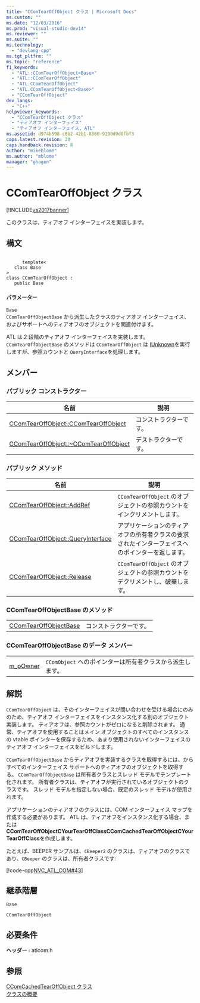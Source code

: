```yaml
---
title: "CComTearOffObject クラス | Microsoft Docs"
ms.custom: ""
ms.date: "12/03/2016"
ms.prod: "visual-studio-dev14"
ms.reviewer: ""
ms.suite: ""
ms.technology: 
  - "devlang-cpp"
ms.tgt_pltfrm: ""
ms.topic: "reference"
f1_keywords: 
  - "ATL::CComTearOffObject<Base>"
  - "ATL::CComTearOffObject"
  - "ATL.CComTearOffObject"
  - "ATL.CComTearOffObject<Base>"
  - "CComTearOffObject"
dev_langs: 
  - "C++"
helpviewer_keywords: 
  - "CComTearOffObject クラス"
  - "ティアオフ インターフェイス"
  - "ティアオフ インターフェイス, ATL"
ms.assetid: d974b598-c6b2-42b1-8360-9190d9d0fbf3
caps.latest.revision: 20
caps.handback.revision: 8
author: "mikeblome"
ms.author: "mblome"
manager: "ghogen"
---
```

# CComTearOffObject クラス
[!INCLUDE[vs2017banner](../../assembler/inline/includes/vs2017banner.md)]

このクラスは、ティアオフ インターフェイスを実装します。  
  
## 構文  
  
```  
  
      template<  
   class Base   
>  
class CComTearOffObject :  
   public Base  
```  
  
#### パラメーター  
 `Base`  
 `CComTearOffObjectBase` から派生したクラスのティアオフ インターフェイス、およびサポートへのティアオフのオブジェクトを関連付けます。  
  
 ATL は 2 段階のティアオフ インターフェイスを実装します。`CComTearOffObjectBase` のメソッドは `CComTearOffObject` は [IUnknown](http://msdn.microsoft.com/library/windows/desktop/ms680509)を実行しますが、参照カウントと `QueryInterface`を処理します。  
  
## メンバー  
  
### パブリック コンストラクター  
  
|名前|説明|  
|--------|--------|  
|[CComTearOffObject::CComTearOffObject](../Topic/CComTearOffObject::CComTearOffObject.md)|コンストラクターです。|  
|[CComTearOffObject::~CComTearOffObject](../Topic/CComTearOffObject::~CComTearOffObject.md)|デストラクターです。|  
  
### パブリック メソッド  
  
|名前|説明|  
|--------|--------|  
|[CComTearOffObject::AddRef](../Topic/CComTearOffObject::AddRef.md)|`CComTearOffObject` のオブジェクトの参照カウントをインクリメントします。|  
|[CComTearOffObject::QueryInterface](../Topic/CComTearOffObject::QueryInterface.md)|アプリケーションのティアオフの所有者クラスの要求されたインターフェイスへのポインターを返します。|  
|[CComTearOffObject::Release](../Topic/CComTearOffObject::Release.md)|`CComTearOffObject` のオブジェクトの参照カウントをデクリメントし、破棄します。|  
  
### CComTearOffObjectBase のメソッド  
  
|||  
|-|-|  
|[CComTearOffObjectBase](../Topic/CComTearOffObject::CComTearOffObjectBase.md)|コンストラクターです。|  
  
### CComTearOffObjectBase のデータ メンバー  
  
|||  
|-|-|  
|[m\_pOwner](../Topic/CComTearOffObject::m_pOwner.md)|`CComObject` へのポインターは所有者クラスから派生します。|  
  
## 解説  
 `CComTearOffObject` は、そのインターフェイスが問い合わせを受ける場合にのみのため、ティアオフ インターフェイスをインスタンス化する別のオブジェクト実装します。  ティアオフは、参照カウントがゼロになると削除されます。  通常、ティアオフを使用することはメイン オブジェクトのすべてのインスタンスの vtable ポインターを保存するため、あまり使用されないインターフェイスのティアオフ インターフェイスをビルドします。  
  
 `CComTearOffObjectBase` からティアオフを実装するクラスを取得するには、からすべてのインターフェイス サポートへのティアオフのオブジェクトを取得する。  `CComTearOffObjectBase` は所有者クラスとスレッド モデルでテンプレート化されます。  所有者クラスは、ティアオフが実行されているオブジェクトのクラスです。  スレッド モデルを指定しない場合、既定のスレッド モデルが使用されます。  
  
 アプリケーションのティアオフのクラスには、COM インターフェイス マップを作成する必要があります。  ATL は、ティアオフをインスタンス化する場合、または **CComTearOffObjectCYourTearOffClassCComCachedTearOffObjectCYourTearOffClass**を作成します。  
  
 たとえば、BEEPER サンプルは、`CBeeper2` のクラスは、ティアオフのクラスであり、`CBeeper` のクラスは、所有者クラスです:  
  
 [!code-cpp[NVC_ATL_COM#43](../../atl/codesnippet/CPP/ccomtearoffobject-class_1.h)]  
  
## 継承階層  
 `Base`  
  
 `CComTearOffObject`  
  
## 必要条件  
 **ヘッダー :** atlcom.h  
  
## 参照  
 [CComCachedTearOffObject クラス](../../atl/reference/ccomcachedtearoffobject-class.md)   
 [クラスの概要](../../atl/atl-class-overview.md)